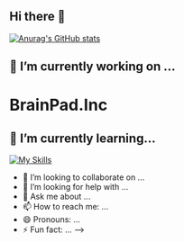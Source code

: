 ## Hi there 👋

[![Anurag's GitHub stats](https://github-readme-stats.vercel.app/api?NagaoTadashi=anuraghazra)](https://github.com/anuraghazra/github-readme-stats)
## 🔭 I’m currently working on ...
# BrainPad.Inc
## 🌱 I’m currently learning...
[![My Skills](https://skillicons.dev/icons?i=js,ts,python,vue,django,docker,aws)](https://skillicons.dev)
- 👯 I’m looking to collaborate on ...
- 🤔 I’m looking for help with ...
- 💬 Ask me about ...
- 📫 How to reach me: ...
- 😄 Pronouns: ...
- ⚡ Fun fact: ...
-->
